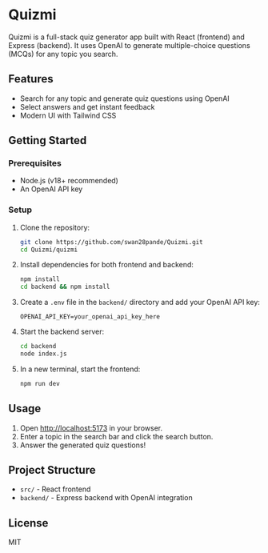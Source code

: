 
# Quizmi

Quizmi is a full-stack quiz generator app built with React (frontend) and Express (backend). It uses OpenAI to generate multiple-choice questions (MCQs) for any topic you search.

## Features
- Search for any topic and generate quiz questions using OpenAI
- Select answers and get instant feedback
- Modern UI with Tailwind CSS

## Getting Started

### Prerequisites
- Node.js (v18+ recommended)
- An OpenAI API key

### Setup
1. Clone the repository:
	```bash
	git clone https://github.com/swan28pande/Quizmi.git
	cd Quizmi/quizmi
	```
2. Install dependencies for both frontend and backend:
	```bash
	npm install
	cd backend && npm install
	```
3. Create a `.env` file in the `backend/` directory and add your OpenAI API key:
	```env
	OPENAI_API_KEY=your_openai_api_key_here
	```
4. Start the backend server:
	```bash
	cd backend
	node index.js
	```
5. In a new terminal, start the frontend:
	```bash
	npm run dev
	```

## Usage
1. Open [http://localhost:5173](http://localhost:5173) in your browser.
2. Enter a topic in the search bar and click the search button.
3. Answer the generated quiz questions!

## Project Structure
- `src/` - React frontend
- `backend/` - Express backend with OpenAI integration

## License
MIT
